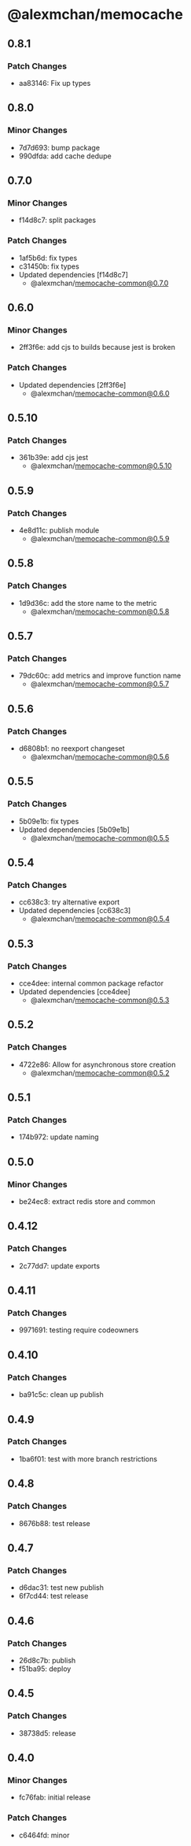 # @alexmchan/memocache

## 0.8.1

### Patch Changes

- aa83146: Fix up types

## 0.8.0

### Minor Changes

- 7d7d693: bump package
- 990dfda: add cache dedupe

## 0.7.0

### Minor Changes

- f14d8c7: split packages

### Patch Changes

- 1af5b6d: fix types
- c31450b: fix types
- Updated dependencies [f14d8c7]
  - @alexmchan/memocache-common@0.7.0

## 0.6.0

### Minor Changes

- 2ff3f6e: add cjs to builds because jest is broken

### Patch Changes

- Updated dependencies [2ff3f6e]
  - @alexmchan/memocache-common@0.6.0

## 0.5.10

### Patch Changes

- 361b39e: add cjs jest
  - @alexmchan/memocache-common@0.5.10

## 0.5.9

### Patch Changes

- 4e8d11c: publish module
  - @alexmchan/memocache-common@0.5.9

## 0.5.8

### Patch Changes

- 1d9d36c: add the store name to the metric
  - @alexmchan/memocache-common@0.5.8

## 0.5.7

### Patch Changes

- 79dc60c: add metrics and improve function name
  - @alexmchan/memocache-common@0.5.7

## 0.5.6

### Patch Changes

- d6808b1: no reexport changeset
  - @alexmchan/memocache-common@0.5.6

## 0.5.5

### Patch Changes

- 5b09e1b: fix types
- Updated dependencies [5b09e1b]
  - @alexmchan/memocache-common@0.5.5

## 0.5.4

### Patch Changes

- cc638c3: try alternative export
- Updated dependencies [cc638c3]
  - @alexmchan/memocache-common@0.5.4

## 0.5.3

### Patch Changes

- cce4dee: internal common package refactor
- Updated dependencies [cce4dee]
  - @alexmchan/memocache-common@0.5.3

## 0.5.2

### Patch Changes

- 4722e86: Allow for asynchronous store creation
  - @alexmchan/memocache-common@0.5.2

## 0.5.1

### Patch Changes

- 174b972: update naming

## 0.5.0

### Minor Changes

- be24ec8: extract redis store and common

## 0.4.12

### Patch Changes

- 2c77dd7: update exports

## 0.4.11

### Patch Changes

- 9971691: testing require codeowners

## 0.4.10

### Patch Changes

- ba91c5c: clean up publish

## 0.4.9

### Patch Changes

- 1ba6f01: test with more branch restrictions

## 0.4.8

### Patch Changes

- 8676b88: test release

## 0.4.7

### Patch Changes

- d6dac31: test new publish
- 6f7cd44: test release

## 0.4.6

### Patch Changes

- 26d8c7b: publish
- f51ba95: deploy

## 0.4.5

### Patch Changes

- 38738d5: release

## 0.4.0

### Minor Changes

- fc76fab: initial release

### Patch Changes

- c6464fd: minor
